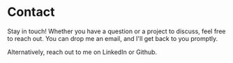 # Contact

Stay in touch! Whether you have a question or a project to discuss, feel free to reach out. You can drop me an email, and I'll get back to you promptly.

Alternatively, reach out to me on LinkedIn or Github.
